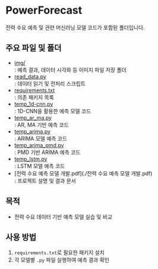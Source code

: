# PowerForecast

전력 수요 예측 및 관련 머신러닝 모델 코드가 포함된 폴더입니다.

## 주요 파일 및 폴더
- [img/](./img)  
  : 예측 결과, 데이터 시각화 등 이미지 파일 저장 폴더
- [read_data.py](./read_data.py)  
  : 데이터 읽기 및 전처리 스크립트
- [requirements.txt](./requirements.txt)  
  : 의존 패키지 목록
- [temp_1d-cnn.py](./temp_1d-cnn.py)  
  : 1D-CNN을 활용한 예측 모델 코드
- [temp_ar_ma.py](./temp_ar_ma.py)  
  : AR, MA 기반 예측 코드
- [temp_arima.py](./temp_arima.py)  
  : ARIMA 모델 예측 코드
- [temp_arima_pmd.py](./temp_arima_pmd.py)  
  : PMD 기반 ARIMA 예측 코드
- [temp_lstm.py](./temp_lstm.py)  
  : LSTM 모델 예측 코드
- [전력 수요 예측 모델 개발.pdf](./전력 수요 예측 모델 개발.pdf)  
  : 프로젝트 설명 및 결과 문서

## 목적
- 전력 수요 데이터 기반 예측 모델 실습 및 비교

## 사용 방법
1. `requirements.txt`로 필요한 패키지 설치
2. 각 모델별 `.py` 파일 실행하여 예측 결과 확인
